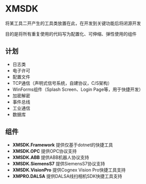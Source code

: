 # XMSDK

将某工具二开产生的工具类放置在此，在开发到关键功能后将闭源开发

目的是将所有重复使用的代码写为配置化、可伸缩、弹性使用的组件

## 计划

- 日志类
- 电子许可
- 配置文件
- TCP通信（声明式信号系统，自建协议，C/S架构）
- WinForms组件（Splash Screen、Login Page等，用于快捷开发）
- 加密解密
- 事件总线
- 工业通信
- 数据库

## 组件

- **XMSDK.Framework** 提供仅基于dotnet的快捷工具
- **XMSDK.OPC** 提供OPC协议支持
- **XMSDK.ABB** 提供ABB机器人协议支持
- **XMSDK.SiemensS7** 提供SiemensS7协议支持
- **XMSDK.VisionPro** 提供Cognex Vision Pro快捷工具支持
- **XMPRO.DALSA** 提供DALSA线扫相机SDK快捷工具支持
